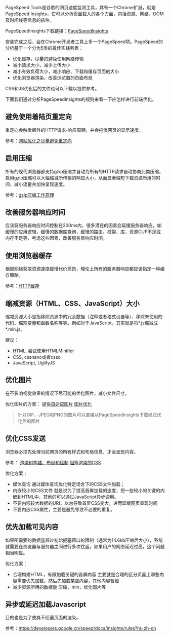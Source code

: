 PageSpeed Tools是谷歌的网页速度监测工具，其有一个Chrome扩展，就是PageSpeed Insights，它可以分析页面载入的各个方面，包括资源、网络、DOM及时间线等信息的插件。

PageSpeedInsights下载链接：[PageSpeedInsights](https://chrome.google.com/webstore/detail/pagespeed-insights-with-p/lanlbpjbalfkflkhegagflkgcfklnbnh?hl=zh-CN)

安装完成之后，会在Chrome开发者工具上多一个PageSpeed项。PageSpeed的分析基于一个分为5类的最佳实践列表：
* 优化缓存，尽量的避免使用网络传输
* 减小请求大小，减少上传大小
* 减小有效负荷大小，减小响应、下载和缓存页面的大小
* 优化浏览器渲染，改善浏览器的页面布局

CSS和JS优化后的文件也可以下载以提供参考。

下面我们通过分析PageSpeedInsights的规则来看一下应怎样进行前端优化。

## 避免使用着陆页重定向

重定向会触发额外的HTTP请求-响应周期，并会拖慢网页的显示速度。

参考：[网站优化之尽量避免重定向](https://www.cnblogs.com/cdwp8/p/4074412.html)

## 启用压缩

所有的现代浏览器都支持gzip压缩并自动为所有的HTTP请求自动协商此类压缩，启用gzip压缩可以大幅缩减所传输的响应大小，从而显著缩短下载资源所用的时间，减小流量并加快呈现速度。

参考：[gzip压缩工作原理](./gzip压缩工作原理.md)

## 改善服务器响应时间

应该将服务器响应时间控制在200ms内，很多潜在的因素会延缓服务器响应，如缓慢的应用逻辑，缓慢的数据库查询，缓慢的路由、框架、库，资源CUP不足或内存不足等，考虑这些因素，改善服务器响应时间。

## 使用浏览器缓存

根据网络获取资源速度缓慢代价高昂，理论上所有的服务器响应都应该指定一种缓存策略。

参考：[HTTP缓存](../网络/HTTP缓存.md)

## 缩减资源（HTML、CSS、JavaScript）大小

缩减资源大小是指移除资源中的冗余数据（注释或者格式设置等）、移除未使用的代码、缩短变量和函数名称等等。例如对于JavaScript，其实就是将*.js缩减成*.min.js。

建议：
* HTML, 尝试使用HTMLMinifier
* CSS, cssnano或者csso
* JavaScript, UglifyJS

## 优化图片

在不影响视觉效果的情况下尽可能的优化图片，减小文件尺寸。

优化图片的方案：
[提供自适应图片](https://developers.google.cn/web/fundamentals/design-and-ux/responsive/images?hl=zh-cn)
[图片优化](https://developers.google.cn/web/fundamentals/performance/optimizing-content-efficiency/image-optimization?hl=zh-cn#image_optimization_checklist)

> 针对GIF，JPEG和PNG的图片可以直接从PageSpeedInsights下载经过优化后的图片

## 优化CSS发送

浏览器必须先处理当前网页的所有样式和布局信息，才会呈现内容。

参考：
[渲染树构建、布局和绘制](https://developers.google.cn/web/fundamentals/performance/critical-rendering-path/render-tree-construction?hl=zh-cn)
[阻塞渲染的CSS](https://developers.google.cn/web/fundamentals/performance/critical-rendering-path/render-blocking-css?hl=zh-cn)

优化方案：
* 媒体查询
  通过媒体查询优化特定场合下的CSS文件加载；
* 内嵌较小的CSS文件
  就是说为了提高首屏加载的速度，把一些较小的关键的内嵌到HTML中，其他的可以通过JavaScript异步调用。
* 不要内嵌较大数据的URI，以勿导致首屏CSS变大，进而延缓网页呈现时间
* 不要内嵌CSS属性，主要是避免导致不必要的重复。

## 优先加载可见内容

如果所需要的数据量超过初始拥塞窗口的限制（通常为14.6kb压缩后大小），系统就需要在浏览器与服务器之间进行多次往返，如果用户的网络延迟过高，这个问题相当明显。

优化方案：
* 合理构建HTML，有限加载关键的首屏内容
  主要就是合理的区分页面上哪些内容需要优先加载，然后先加载某些内容，其他内容暂缓
* 减少资源所用的数据量
  压缩，min，优化图片等

## 异步或延迟加载Javascript

目的也是为了使其不阻塞页面的渲染。

参考：https://developers.google.cn/speed/docs/insights/rules?hl=zh-cn
